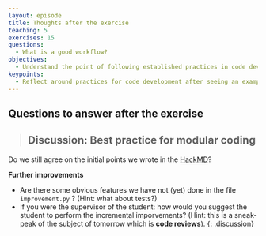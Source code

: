 ```yaml
---
layout: episode
title: Thoughts after the exercise
teaching: 5
exercises: 15
questions:
  - What is a good workflow?
objectives:
  - Understand the point of following established practices in code development
keypoints:
  - Reflect around practices for code development after seeing an example
---
```



## Questions to answer **after** the exercise

> ## Discussion: Best practice for modular coding
>
>
Do we still agree on the initial points we wrote in the [HackMD](https://hackmd.io/GjKgLZ5jRYGPAbuPkCfGtw)?
>
**Further improvements**
- Are there some obvious features we have not (yet) done in the file `improvement.py` ? (Hint: what about tests?)
- If you were the supervisor of the student:  how would you suggest the student to perform the incremental imporvements? (Hint: this is a sneak-peak of the subject of tomorrow which is **code reviews**).
{: .discussion}

